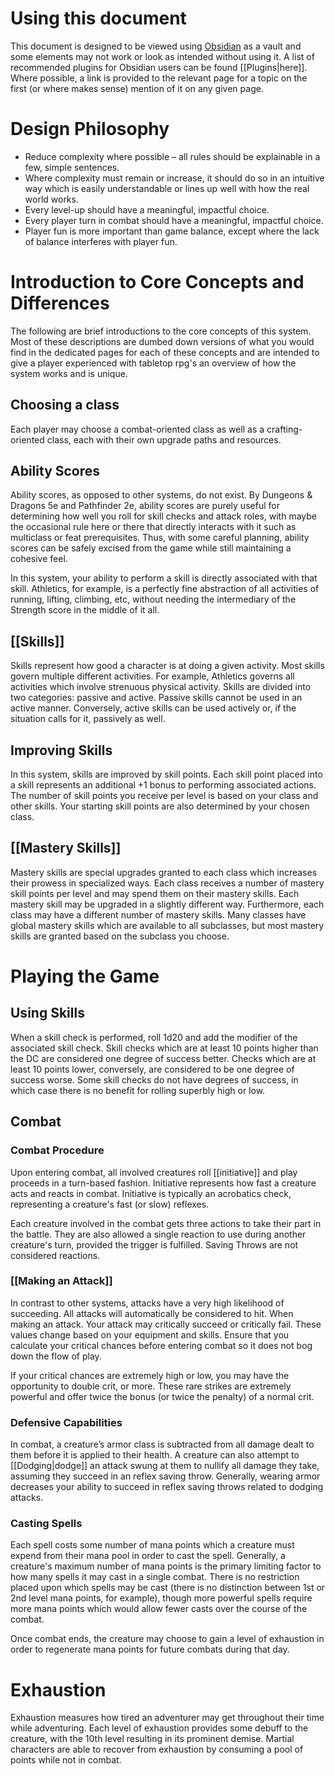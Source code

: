 # Using this document
This document is designed to be viewed using [Obsidian](https://obsidian.md) as a vault and some elements may not work or look as intended without using it. A list of recommended plugins for Obsidian users can be found [[Plugins|here]]. Where possible, a link is provided to the relevant page for a topic on the first (or where makes sense) mention of it on any given page.

# Design Philosophy 
- Reduce complexity where possible – all rules should be
    explainable in a few, simple sentences.
 - Where complexity must remain or increase, it should do so in an intuitive 
    way which is easily understandable or lines up well with how the real 
    world works. 
- Every level-up should have a meaningful, impactful choice. 
- Every player turn in combat should have a meaningful, impactful choice. 
- Player fun is more important than game balance, except where the lack of 
    balance interferes with player fun.

# Introduction to Core Concepts and Differences
The following are brief introductions to the core concepts of this system. Most of these descriptions are dumbed down versions of what you would find in the dedicated pages for each of these concepts and are intended to give a player experienced with tabletop rpg's an overview of how the system works and is unique.

## Choosing a class
Each player may choose a combat-oriented class as well as a crafting-oriented class, each with their own upgrade paths and resources.

## Ability Scores
Ability scores, as opposed to other systems, do not exist. By Dungeons & Dragons 5e and Pathfinder 2e, ability scores are purely useful for determining how well you roll for skill checks and attack roles, with maybe the occasional rule here or there that directly interacts with it such as multiclass or feat prerequisites. Thus, with some careful planning, ability scores can be safely excised from the game while still maintaining a cohesive feel. 

In this system, your ability to perform a skill is directly associated with that skill. Athletics, for example, is a perfectly fine abstraction of all activities of running, lifting, climbing, etc, without needing the intermediary of the Strength score in the middle of it all.  

## [[Skills]]
Skills represent how good a character is at doing a given activity. Most skills govern multiple different activities. For example, Athletics governs all activities which involve strenuous physical activity. Skills are divided into two categories: passive and active. Passive skills cannot be used in an active manner. Conversely, active skills can be used actively or, if the situation calls for it, passively as well.
  
## Improving Skills  
In this system, skills are improved by skill points. Each skill point placed into a skill represents an additional +1 bonus to performing associated actions. The number of skill points you receive per level is based on your class and other skills. Your starting skill points are also determined by your chosen class.

## [[Mastery Skills]]
Mastery skills are special upgrades granted to each class which increases their prowess in specialized ways. Each class receives a number of mastery skill points per level and may spend them on their mastery skills. Each mastery skill may be upgraded in a slightly different way. Furthermore, each class may have a different number of mastery skills. Many classes have global mastery skills which are available to all subclasses, but most mastery skills are granted based on the subclass you choose.

# Playing the Game

## Using Skills
When a skill check is performed, roll 1d20 and add the modifier of the associated skill check. Skill checks which are at least 10 points higher than the DC are considered one degree of success better. Checks which are at least 10 points lower, conversely, are considered to be one degree of success worse. Some skill checks do not have degrees of success, in which case there is no benefit for rolling superbly high or low.    
  
## Combat  
  
### Combat Procedure  
Upon entering combat, all involved creatures roll [[initiative]] and play proceeds in a turn-based fashion. Initiative represents how fast a creature acts and reacts in combat. Initiative is typically an acrobatics check, representing a creature's fast (or slow) reflexes.

Each creature involved in the combat gets three actions to take their part in the battle. They are also allowed a single reaction to use during another creature's turn, provided the trigger is fulfilled. Saving Throws are not considered reactions.    
  
### [[Making an Attack]]  
In contrast to other systems, attacks have a very high likelihood of succeeding. All attacks will automatically be considered to hit. When making an attack. Your attack may critically succeed or critically fail. These values change based on your equipment and skills. Ensure that you calculate your critical chances before entering combat so it does not bog down the flow of play.  
  
If your critical chances are extremely high or low, you may have the opportunity to double crit, or more. These rare strikes are extremely powerful and offer twice the bonus (or twice the penalty) of a normal crit. 

### Defensive Capabilities    
In combat, a creature’s armor class is subtracted from all damage dealt to them before it is applied to their health. A creature can also attempt to [[Dodging|dodge]] an attack swung at them to nullify all damage they take, assuming they succeed in an reflex saving throw. Generally, wearing armor decreases your ability to succeed in reflex saving throws related to dodging attacks.  
  
### Casting Spells  
Each spell costs some number of mana points which a creature must expend from their mana pool in order to cast the spell. Generally, a creature's maximum number of mana points is the primary limiting factor to how many spells it may cast in a single combat. There is no restriction placed upon which spells may be cast (there is no distinction between 1st or 2nd level mana points, for example), though more powerful spells require more mana points which would allow fewer casts over the course of the combat. 

Once combat ends, the creature may choose to gain a level of exhaustion in order to regenerate mana points for future combats during that day.    
  
# Exhaustion
Exhaustion measures how tired an adventurer may get throughout their time while adventuring. Each level of exhaustion provides some debuff to the creature, with the 10th level resulting in its prominent demise. Martial characters are able to recover from exhaustion by consuming a pool of points while not in combat.
